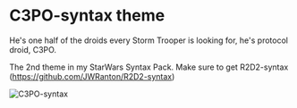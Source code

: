 # C3PO-syntax theme

He's one half of the droids every Storm Trooper is looking for, he's protocol droid, C3PO.

The 2nd theme in my StarWars Syntax Pack.  Make sure to get R2D2-syntax (https://github.com/JWRanton/R2D2-syntax)

![C3PO-syntax](http://i.cubeupload.com/r44S3e.png)
